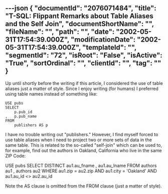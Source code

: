 ---json
{
  "documentId": "2076071484",
  "title": "T-SQL: Flippant Remarks about Table Aliases and the Self Join",
  "documentShortName": "",
  "fileName": "",
  "path": "",
  "date": "2002-05-31T17:54:39.000Z",
  "modificationDate": "2002-05-31T17:54:39.000Z",
  "templateId": "",
  "segmentId": "72",
  "isRoot": "False",
  "isActive": "True",
  "sortOrdinal": "",
  "clientId": "",
  "tag": ""
}
---

Up until shortly before the writing if this article, I considered the use of table aliases just a matter of style. Since I enjoy writing (for humans) I preferred using table names instead of something like:

    USE pubs
    SELECT
        p.pub_id
    ,   p.pub_name
    FROM
        publishers AS p

I have no trouble writing out &quot;publishers.&quot; However, I find myself forced to use table aliases when I need to project two or more sets of data in the same table. This is related to the so-called &quot;self-join&quot; which can be used to, for example, find out the authors in Oakland, California who live in the same ZIP Code:

USE pubs
SELECT DISTINCT
    au1.au_fname
,   au1.au_lname
FROM
    authors au1
,   authors au2
WHERE
    au1.zip = au2.zip
AND
    au1.city = 'Oakland'
AND
    au1.au_id &lt;&gt; au2.au_id

Note the AS clause is omitted from the FROM clause (just a matter of style).
